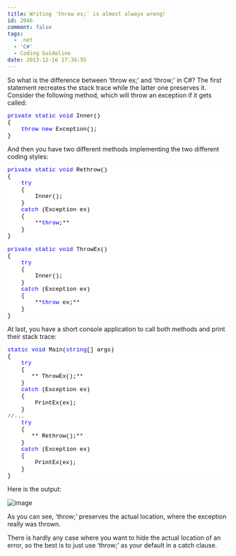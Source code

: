 ```yaml
---
title: Writing 'throw ex;' is almost always wrong!
id: 2046
comment: false
tags:
  - .net
  - 'C#'
  - Coding Guideline
date: 2013-12-16 17:34:55
---
```


So what is the difference between ‘throw ex;’ and ‘throw;’ in C#? The first statement recreates the stack trace while the latter one preserves it. Consider the following method, which will throw an exception if it gets called:
<pre class="csharpcode"><span class="kwrd">private</span> <span class="kwrd">static</span> <span class="kwrd">void</span> Inner()
{
    <span class="kwrd">throw</span> <span class="kwrd">new</span> Exception();
}</pre>
<style type="text/css">.csharpcode, .csharpcode pre
{
	font-size: small;
	color: black;
	font-family: consolas, "Courier New", courier, monospace;
	background-color: #ffffff;
	/*white-space: pre;*/
}
.csharpcode pre { margin: 0em; }
.csharpcode .rem { color: #008000; }
.csharpcode .kwrd { color: #0000ff; }
.csharpcode .str { color: #006080; }
.csharpcode .op { color: #0000c0; }
.csharpcode .preproc { color: #cc6633; }
.csharpcode .asp { background-color: #ffff00; }
.csharpcode .html { color: #800000; }
.csharpcode .attr { color: #ff0000; }
.csharpcode .alt 
{
	background-color: #f4f4f4;
	width: 100%;
	margin: 0em;
}
.csharpcode .lnum { color: #606060; }
</style>

And then you have two different methods implementing the two different coding styles:
<pre class="csharpcode"><span class="kwrd">private</span> <span class="kwrd">static</span> <span class="kwrd">void</span> Rethrow()
{
    <span class="kwrd">try</span>
    {
        Inner();
    }
    <span class="kwrd">catch</span> (Exception ex)
    {
        **<span class="kwrd">throw</span>;**
    }
}

<span class="kwrd">private</span> <span class="kwrd">static</span> <span class="kwrd">void</span> ThrowEx()
{
    <span class="kwrd">try</span>
    {
        Inner();
    }
    <span class="kwrd">catch</span> (Exception ex)
    {
        **<span class="kwrd">throw</span> ex;**
    }
}</pre>

<style type="text/css">.csharpcode, .csharpcode pre
{
	font-size: small;
	color: black;
	font-family: consolas, "Courier New", courier, monospace;
	background-color: #ffffff;
	/*white-space: pre;*/
}
.csharpcode pre { margin: 0em; }
.csharpcode .rem { color: #008000; }
.csharpcode .kwrd { color: #0000ff; }
.csharpcode .str { color: #006080; }
.csharpcode .op { color: #0000c0; }
.csharpcode .preproc { color: #cc6633; }
.csharpcode .asp { background-color: #ffff00; }
.csharpcode .html { color: #800000; }
.csharpcode .attr { color: #ff0000; }
.csharpcode .alt 
{
	background-color: #f4f4f4;
	width: 100%;
	margin: 0em;
}
.csharpcode .lnum { color: #606060; }
</style>
At last, you have a short console application to call both methods and print their stack trace:
<pre class="csharpcode"><span class="kwrd">static</span> <span class="kwrd">void</span> Main(<span class="kwrd">string</span>[] args)
{
    <span class="kwrd">try</span>
    {
       ** ThrowEx();**
    }
    <span class="kwrd">catch</span> (Exception ex)
    {
        PrintEx(ex);
    }
<span class="rem">//...</span>
    <span class="kwrd">try</span>
    {
       ** Rethrow();**
    }
    <span class="kwrd">catch</span> (Exception ex)
    {
        PrintEx(ex);
    }
}</pre>
<style type="text/css">.csharpcode, .csharpcode pre
{
	font-size: small;
	color: black;
	font-family: consolas, "Courier New", courier, monospace;
	background-color: #ffffff;
	/*white-space: pre;*/
}
.csharpcode pre { margin: 0em; }
.csharpcode .rem { color: #008000; }
.csharpcode .kwrd { color: #0000ff; }
.csharpcode .str { color: #006080; }
.csharpcode .op { color: #0000c0; }
.csharpcode .preproc { color: #cc6633; }
.csharpcode .asp { background-color: #ffff00; }
.csharpcode .html { color: #800000; }
.csharpcode .attr { color: #ff0000; }
.csharpcode .alt 
{
	background-color: #f4f4f4;
	width: 100%;
	margin: 0em;
}
.csharpcode .lnum { color: #606060; }
</style>

Here is the output:

![image](https://az275061.vo.msecnd.net/blogmedia/2013/12/image.png "image")

As you can see, ‘throw;’ preserves the actual location, where the exception really was thrown.

There is hardly any case where you want to hide the actual location of an error, so the best is to just use ‘throw;’ as your default in a catch clause.